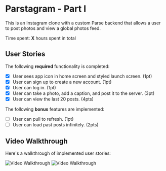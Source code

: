 # Parstagram - Part I

This is an Instagram clone with a custom Parse backend that allows a user to post photos and view a global photos feed.

Time spent: **X** hours spent in total

## User Stories

The following **required** functionality is completed:

- [X] User sees app icon in home screen and styled launch screen. (1pt)
- [X] User can sign up to create a new account. (1pt)
- [X] User can log in. (1pt)
- [X] User can take a photo, add a caption, and post it to the server. (3pt)
- [X] User can view the last 20 posts. (4pts)

The following **bonus** features are implemented:

- [ ] User can pull to refresh. (1pt)
- [ ] User can load past posts infinitely. (2pts)

## Video Walkthrough

Here's a walkthrough of implemented user stories:

<img src='https://user-images.githubusercontent.com/76499116/160204363-825c501b-3138-4475-a167-512a27d8ba77.gif' title='Video Walkthrough' width='' alt='Video Walkthrough' />

<img src='https://user-images.githubusercontent.com/76499116/160204386-66dac74f-5239-4a0f-b28a-68429fbb8ca4.gif' title='Video Walkthrough' width='' alt='Video Walkthrough' />

